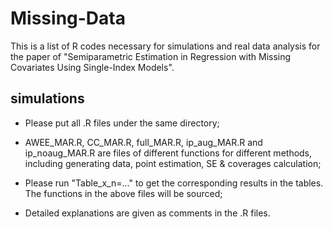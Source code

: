 # Missing-Data
This is a list of R codes necessary for simulations and real data analysis for the paper of "Semiparametric Estimation in Regression with Missing Covariates Using Single-Index Models". 

simulations
----------------

* Please put all .R files under the same directory;

* AWEE_MAR.R, CC_MAR.R, full_MAR.R, ip_aug_MAR.R and ip_noaug_MAR.R are files of different functions 
   for different methods, including generating data, point estimation, SE & coverages calculation;

* Please run "Table_x_n=..." to get the corresponding results in the tables. The functions in the above
   files will be sourced;

* Detailed explanations are given as comments in the .R files.

